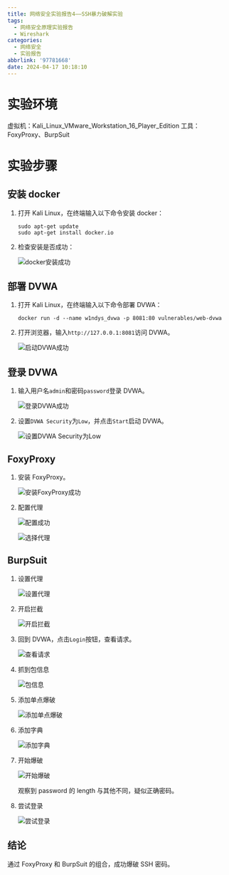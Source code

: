 ```yaml
---
title: 网络安全实验报告4——SSH暴力破解实验
tags:
  - 网络安全原理实验报告
  - Wireshark
categories:
  - 网络安全
  - 实验报告
abbrlink: '97781668'
date: 2024-04-17 10:18:10
---
```


# 实验环境

虚拟机：Kali_Linux_VMware_Workstation_16_Player_Edition
工具：FoxyProxy、BurpSuit

# 实验步骤

## 安装 docker

1. 打开 Kali Linux，在终端输入以下命令安装 docker：

   ```
   sudo apt-get update
   sudo apt-get install docker.io
   ```

2. 检查安装是否成功：

   ![docker安装成功](../images/CyberSecurity/4-DVWA/image.png)

## 部署 DVWA

1. 打开 Kali Linux，在终端输入以下命令部署 DVWA：

   ```
   docker run -d --name w1ndys_dvwa -p 8081:80 vulnerables/web-dvwa
   ```

2. 打开浏览器，输入`http://127.0.0.1:8081`访问 DVWA。

   ![启动DVWA成功](../images/CyberSecurity/4-DVWA/image-1.png)

## 登录 DVWA

1. 输入用户名`admin`和密码`password`登录 DVWA。

   ![登录DVWA成功](../images/CyberSecurity/4-DVWA/image-2.png)

2. 设置`DVWA Security`为`Low`，并点击`Start`启动 DVWA。

   ![设置DVWA Security为Low](../images/CyberSecurity/4-DVWA/image-3.png)

## FoxyProxy

1. 安装 FoxyProxy。

   ![安装FoxyProxy成功](../images/CyberSecurity/4-DVWA/image-4.png)

2. 配置代理

   ![配置成功](../images/CyberSecurity/4-DVWA/image-5.png)

   ![选择代理](../images/CyberSecurity/4-DVWA/image-6.png)

## BurpSuit

1. 设置代理

   ![设置代理](../images/CyberSecurity/4-DVWA/image-7.png)

2. 开启拦截

   ![开启拦截](../images/CyberSecurity/4-DVWA/image-8.png)

3. 回到 DVWA，点击`Login`按钮，查看请求。

   ![查看请求](../images/CyberSecurity/4-DVWA/image-9.png)

4. 抓到包信息

   ![包信息](../images/CyberSecurity/4-DVWA/image-10.png)

5. 添加单点爆破

   ![添加单点爆破](../images/CyberSecurity/4-DVWA/image-11.png)

6. 添加字典

   ![添加字典](../images/CyberSecurity/4-DVWA/image-12.png)

7. 开始爆破

   ![开始爆破](../images/CyberSecurity/4-DVWA/image-13.png)

   观察到 password 的 length 与其他不同，疑似正确密码。

8. 尝试登录

   ![尝试登录](../images/CyberSecurity/4-DVWA/image-14.png)

## 结论

通过 FoxyProxy 和 BurpSuit 的组合，成功爆破 SSH 密码。
